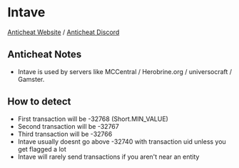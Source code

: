 # Intave
[Anticheat Website](https://intave.ac)
/ [Anticheat Discord](https://intave.ac/go/discord)
## Anticheat Notes
- Intave is used by servers like MCCentral / Herobrine.org / universocraft / Gamster.

## How to detect
- First transaction will be -32768 (Short.MIN_VALUE)
- Second transaction will be -32767
- Third transaction will be -32766
- Intave usually doesnt go above -32740 with transaction uid unless you get flagged a lot
- Intave will rarely send transactions if you aren't near an entity
